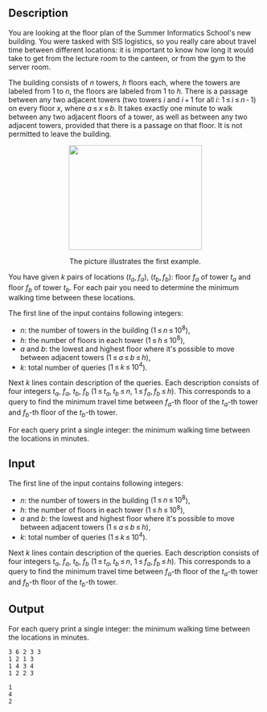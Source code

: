 ## Description

<div><p>You are looking at the floor plan of the Summer Informatics School's new building. You were tasked with SIS logistics, so you really care about travel time between different locations: it is important to know how long it would take to get from the lecture room to the canteen, or from the gym to the server room.</p><p>The building consists of <span class="tex-span"><i>n</i></span> towers, <span class="tex-span"><i>h</i></span> floors each, where the towers are labeled from <span class="tex-span">1</span> to <span class="tex-span"><i>n</i></span>, the floors are labeled from <span class="tex-span">1</span> to <span class="tex-span"><i>h</i></span>. There is a passage between any two adjacent towers (two towers <span class="tex-span"><i>i</i></span> and <span class="tex-span"><i>i</i> + 1</span> for all <span class="tex-span"><i>i</i></span>: <span class="tex-span">1 ≤ <i>i</i> ≤ <i>n</i> - 1</span>) on every floor <span class="tex-span"><i>x</i></span>, where <span class="tex-span"><i>a</i> ≤ <i>x</i> ≤ <i>b</i></span>. It takes exactly one minute to walk between any two adjacent floors of a tower, as well as between any two adjacent towers, provided that there is a passage on that floor. It is not permitted to leave the building.</p><center> <img class="tex-graphics" height="208px" src="file://Yn87z8OL.png" style="max-width: 100.0%;max-height: 100.0%;" width="265px"><p><span class="tex-font-size-small">The picture illustrates the first example.</span> </p></center><p>You have given <span class="tex-span"><i>k</i></span> pairs of locations <span class="tex-span">(<i>t</i><sub class="lower-index"><i>a</i></sub>, <i>f</i><sub class="lower-index"><i>a</i></sub>)</span>, <span class="tex-span">(<i>t</i><sub class="lower-index"><i>b</i></sub>, <i>f</i><sub class="lower-index"><i>b</i></sub>)</span>: floor <span class="tex-span"><i>f</i><sub class="lower-index"><i>a</i></sub></span> of tower <span class="tex-span"><i>t</i><sub class="lower-index"><i>a</i></sub></span> and floor <span class="tex-span"><i>f</i><sub class="lower-index"><i>b</i></sub></span> of tower <span class="tex-span"><i>t</i><sub class="lower-index"><i>b</i></sub></span>. For each pair you need to determine the minimum walking time between these locations.</p></div><div class="input-specification"><p>The first line of the input contains following integers:</p><ul> <li> <span class="tex-span"><i>n</i></span>: the number of towers in the building (<span class="tex-span">1 ≤ <i>n</i> ≤ 10<sup class="upper-index">8</sup></span>), </li><li> <span class="tex-span"><i>h</i></span>: the number of floors in each tower (<span class="tex-span">1 ≤ <i>h</i> ≤ 10<sup class="upper-index">8</sup></span>), </li><li> <span class="tex-span"><i>a</i></span> and <span class="tex-span"><i>b</i></span>: the lowest and highest floor where it's possible to move between adjacent towers (<span class="tex-span">1 ≤ <i>a</i> ≤ <i>b</i> ≤ <i>h</i></span>), </li><li> <span class="tex-span"><i>k</i></span>: total number of queries (<span class="tex-span">1 ≤ <i>k</i> ≤ 10<sup class="upper-index">4</sup></span>). </li></ul><p>Next <span class="tex-span"><i>k</i></span> lines contain description of the queries. Each description consists of four integers <span class="tex-span"><i>t</i><sub class="lower-index"><i>a</i></sub></span>, <span class="tex-span"><i>f</i><sub class="lower-index"><i>a</i></sub></span>, <span class="tex-span"><i>t</i><sub class="lower-index"><i>b</i></sub></span>, <span class="tex-span"><i>f</i><sub class="lower-index"><i>b</i></sub></span> (<span class="tex-span">1 ≤ <i>t</i><sub class="lower-index"><i>a</i></sub>, <i>t</i><sub class="lower-index"><i>b</i></sub> ≤ <i>n</i></span>, <span class="tex-span">1 ≤ <i>f</i><sub class="lower-index"><i>a</i></sub>, <i>f</i><sub class="lower-index"><i>b</i></sub> ≤ <i>h</i></span>). This corresponds to a query to find the minimum travel time between <span class="tex-span"><i>f</i><sub class="lower-index"><i>a</i></sub></span>-th floor of the <span class="tex-span"><i>t</i><sub class="lower-index"><i>a</i></sub></span>-th tower and <span class="tex-span"><i>f</i><sub class="lower-index"><i>b</i></sub></span>-th floor of the <span class="tex-span"><i>t</i><sub class="lower-index"><i>b</i></sub></span>-th tower.</p></div><div class="output-specification"><p>For each query print a single integer: the minimum walking time between the locations in minutes.</p></div>

## Input

<p>The first line of the input contains following integers:</p><ul> <li> <span class="tex-span"><i>n</i></span>: the number of towers in the building (<span class="tex-span">1 ≤ <i>n</i> ≤ 10<sup class="upper-index">8</sup></span>), </li><li> <span class="tex-span"><i>h</i></span>: the number of floors in each tower (<span class="tex-span">1 ≤ <i>h</i> ≤ 10<sup class="upper-index">8</sup></span>), </li><li> <span class="tex-span"><i>a</i></span> and <span class="tex-span"><i>b</i></span>: the lowest and highest floor where it's possible to move between adjacent towers (<span class="tex-span">1 ≤ <i>a</i> ≤ <i>b</i> ≤ <i>h</i></span>), </li><li> <span class="tex-span"><i>k</i></span>: total number of queries (<span class="tex-span">1 ≤ <i>k</i> ≤ 10<sup class="upper-index">4</sup></span>). </li></ul><p>Next <span class="tex-span"><i>k</i></span> lines contain description of the queries. Each description consists of four integers <span class="tex-span"><i>t</i><sub class="lower-index"><i>a</i></sub></span>, <span class="tex-span"><i>f</i><sub class="lower-index"><i>a</i></sub></span>, <span class="tex-span"><i>t</i><sub class="lower-index"><i>b</i></sub></span>, <span class="tex-span"><i>f</i><sub class="lower-index"><i>b</i></sub></span> (<span class="tex-span">1 ≤ <i>t</i><sub class="lower-index"><i>a</i></sub>, <i>t</i><sub class="lower-index"><i>b</i></sub> ≤ <i>n</i></span>, <span class="tex-span">1 ≤ <i>f</i><sub class="lower-index"><i>a</i></sub>, <i>f</i><sub class="lower-index"><i>b</i></sub> ≤ <i>h</i></span>). This corresponds to a query to find the minimum travel time between <span class="tex-span"><i>f</i><sub class="lower-index"><i>a</i></sub></span>-th floor of the <span class="tex-span"><i>t</i><sub class="lower-index"><i>a</i></sub></span>-th tower and <span class="tex-span"><i>f</i><sub class="lower-index"><i>b</i></sub></span>-th floor of the <span class="tex-span"><i>t</i><sub class="lower-index"><i>b</i></sub></span>-th tower.</p>

## Output

<p>For each query print a single integer: the minimum walking time between the locations in minutes.</p>





```input1
3 6 2 3 3
1 2 1 3
1 4 3 4
1 2 2 3

```




```output1
1
4
2

```


